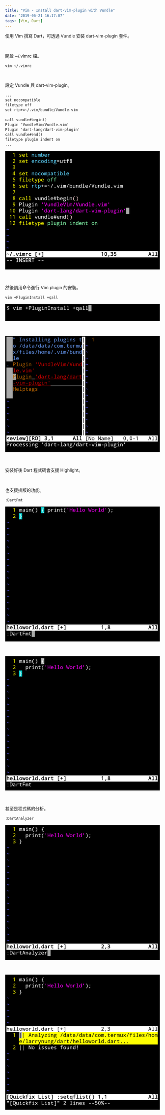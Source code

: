 ```yaml
---
title: "Vim - Install dart-vim-plugin with Vundle"
date: "2019-06-21 16:17:07"
tags: [Vim, Dart]
---
```



使用 Vim 撰寫 Dart，可透過 Vundle 安裝 dart-vim-plugin 套件。  

<!-- More -->

</br>


開啟 ~/.vimrc 檔。  

    vim ~/.vimrc

</br>


設定 Vundle 與 dart-vim-plugin。  

```
...
set nocompatible
filetype off                               
set rtp+=~/.vim/bundle/Vundle.vim

call vundle#begin()
Plugin 'VundleVim/Vundle.vim'
Plugin 'dart-lang/dart-vim-plugin'
call vundle#end()
filetype plugin indent on
...
```

![1.png](1.png)

</br>


然後調用命令進行 Vim plugin 的安裝。  

    vim +PluginInstall +qall

![2.png](2.png)

</br>


![3.png](3.png)

</br>


安裝好後 Dart 程式碼會支援 Highlight。  

</br>


也支援排版的功能。  

    :DartFmt

![4.png](4.png)

</br>


![5.png](5.png)

</br>


甚至是程式碼的分析。  

    :DartAnalyzer

![6.png](6.png)

</br>


![7.png](7.png)
